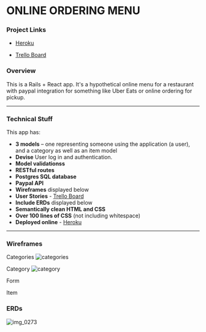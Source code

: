 # ONLINE ORDERING MENU

### Project Links

- [Heroku](https://wdi11-online-menu.herokuapp.com/)

- [Trello Board](https://trello.com/b/S002sTkx/project-4)

### Overview
This is a Rails + React app. It's a hypothetical online menu for a restaurant with paypal integration for something like Uber Eats or online ordering for pickup.

---

### Technical Stuff

This app has:

* **3 models** – one representing someone using the application (a user), and a category as well as an item model
* **Devise** User log in and authentication.
* **Model validationss**
* **RESTful routes**
* **Postgres SQL database**
* **Paypal API**
* **Wireframes** displayed below
* **User Stories** - [Trello Board](https://trello.com/b/S002sTkx/project-4)
* **Include ERDs** displayed below
* **Semantically clean HTML and CSS**
* **Over 100 lines of CSS** (not including whitespace)
* **Deployed online** - [Heroku](https://wdi11-online-menu.herokuapp.com/)
---

### Wireframes
Categories
![categories](https://user-images.githubusercontent.com/10038637/30543010-7552adf6-9c4f-11e7-8242-b4aea62313e7.png)

Category
![category](https://user-images.githubusercontent.com/10038637/30543006-72153c30-9c4f-11e7-9949-adb680de4f50.png)

Form

Item


### ERDs
![img_0273](https://user-images.githubusercontent.com/10038637/30542940-35a7feae-9c4f-11e7-80c5-d60682bbb431.JPG)

